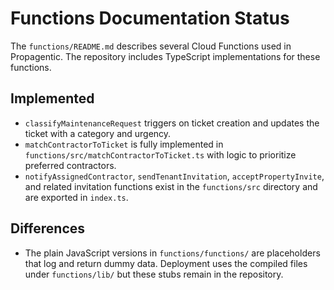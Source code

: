 # Functions Documentation Status

The `functions/README.md` describes several Cloud Functions used in Propagentic. The repository includes TypeScript implementations for these functions.

## Implemented
- `classifyMaintenanceRequest` triggers on ticket creation and updates the ticket with a category and urgency.
- `matchContractorToTicket` is fully implemented in `functions/src/matchContractorToTicket.ts` with logic to prioritize preferred contractors.
- `notifyAssignedContractor`, `sendTenantInvitation`, `acceptPropertyInvite`, and related invitation functions exist in the `functions/src` directory and are exported in `index.ts`.

## Differences
- The plain JavaScript versions in `functions/functions/` are placeholders that log and return dummy data. Deployment uses the compiled files under `functions/lib/` but these stubs remain in the repository.
